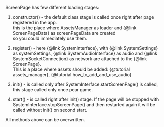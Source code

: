 ScreenPage has few different loading stages:

1. constructor() - the default class stage is called once right after page registered in the app. \
    this is the place where AssetsManager as loader and {@link ScreenPageData} as screenPageData are created\
    so you could immediately use them.

2. register() - here {@link SystemInterface}, with {@link SystemSettings} as systemSettings, {@link SystemAudioInterface} as audio and {@link SystemSocketConnection} as network are attached to the {@link ScreenPage}. \
This is a place where assets should be added: {@tutorial assets_manager}, {@tutorial how_to_add_and_use_audio}

3. init() - is called only after SystemInterface.startScreenPage() is called, this stage called only once pear game.

4. start() - is called right after init() stage. If the page will be stopped with SystemInterface.stopScreenPage() and then restarted again it will be called without init() on second start.

All methods above can be overwritten.